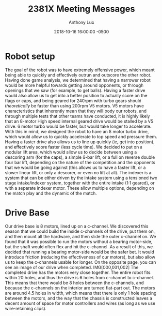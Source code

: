 ﻿---
title: "2381X Meeting Messages"
author: "Anthony Luo"
date: 2018-10-16 16:00:00 -0500
---
# Robot setup
The goal of the robot was to have extremely offensive power, which meant being able to quickly and effectively outrun and outscore the other robot. Having done game analysis, we determined that having a narrower robot would be more helpful towards getting around opponents, or through openings that we saw (for example, to get balls). Having a faster drive would also allow us to get into a better position to actually score on the flags or caps, and being geared for 240rpm with turbo gears should *theoretically* be faster than using 200rpm V5 motors. V5 motors have characteristics that inherently mean that they will body our robots, and through multiple tests that other teams have conducted, it is highly likely that an 8-motor High speed internal geared drive would be stalled by a V5 drive. 6 motor turbo would be faster, but would take longer to accelerate. With this in mind, we designed the robot to have an 8 motor turbo drive, which would allow us to quickly accelerate to top speed and pressure them. Having a faster drive also allows us to line up quickly (ie, get into position), and effectively score faster (less cycle time). 
We decided to put on a modular lift area, which would allow us to decide between using a descoring arm (for the caps), a simple 6-bar lift, or a full on reverse double four bar lift, depending on the nature of the competition and the opponents that we would be going against (this allows us to have a faster lift, or a slower linear lift, or only a descorer, or even no lift at all). The indexer is a system that can be either driven by the intake system using a tensioned two stage intake/indexer system, together with the entire intake (1:1 geared), or with a separate indexer motor. These allow multiple options, depending on the match play and the dynamic of the match.

# Drive Base
Our drive base is 8 motors, lined up on a c-channel. We discovered this season that we could build the inside c-channels of the drive, put them on, and then mount all the hardware, and then slide the outer c-channel on.
We found that it was possible to run the motors without a bearing motor-side, but the shaft would often flex and hit the c-channel. 
As a result of this, we decided that running a bearing motor-side would be the safer bet. It would introduce friction (reducing the effectiveness of our motors), but also allow us to keep the c-channels usable for longer. On the opposite page, you can see an image of our drive when completed.
IMG[000,001,002]
The completed drive has the motors very close together. The entire robot fits within 20 holes, and thus the drive is 6 holes from c-channel to c-channel. This means that there would be 8 holes between the c-channels, and because the c-channels on the interior are turned flat-part out. The motors are around 4.5 holes in width, which means that there is only 1 hole spacing between the motors, and the way that the chassis is constructed leaves a decent amount of space for motor controllers and wires (as long as we use wire-retaining clips).
